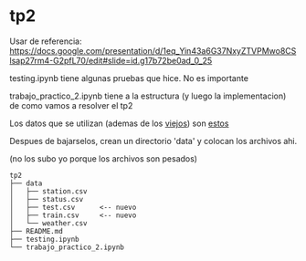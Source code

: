 # tp2

Usar de referencia: https://docs.google.com/presentation/d/1eq_Yin43a6G37NxyZTVPMwo8CSlsap27rm4-G2pfL70/edit#slide=id.g17b72be0ad_0_25 

testing.ipynb tiene algunas pruebas que hice. No es importante

trabajo_practico_2.ipynb tiene a la estructura (y luego la implementacion) de como vamos a resolver el tp2



Los datos que se utilizan (ademas de los [viejos](https://www.kaggle.com/benhamner/sf-bay-area-bike-share)) son [estos](https://inclass.kaggle.com/c/san-francisco-biking/data)

Despues de bajarselos, crean un directorio 'data' y colocan los archivos ahi.

(no los subo yo porque los archivos son pesados)

    tp2
    ├── data
    │   ├── station.csv
    │   ├── status.csv
    │   ├── test.csv      <-- nuevo
    │   ├── train.csv     <-- nuevo
    │   └── weather.csv
    ├── README.md
    ├── testing.ipynb
    └── trabajo_practico_2.ipynb
